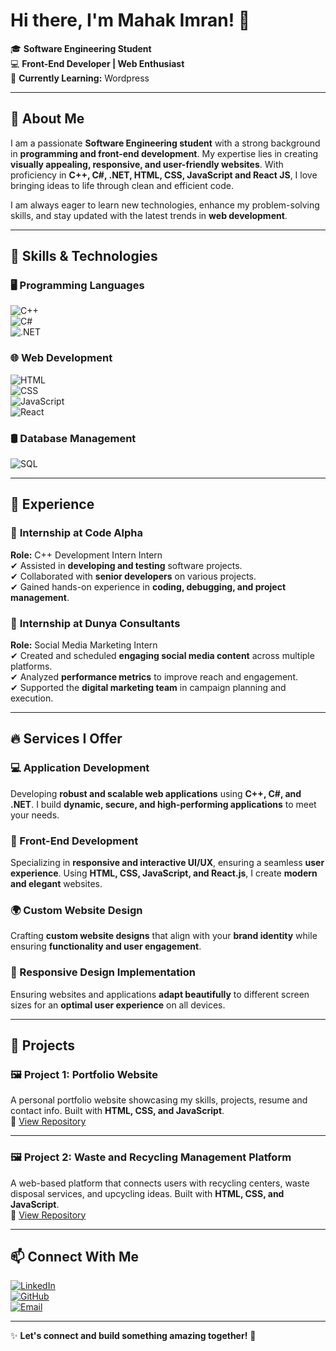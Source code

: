 # Hi there, I'm Mahak Imran! 👋  

🎓 **Software Engineering Student**  
💻 **Front-End Developer | Web Enthusiast**  
🚀 **Currently Learning:** Wordpress

---

## 🌟 About Me  
I am a passionate **Software Engineering student** with a strong background in **programming and front-end development**. My expertise lies in creating **visually appealing, responsive, and user-friendly websites**. With proficiency in **C++, C#, .NET, HTML, CSS, JavaScript and React JS**, I love bringing ideas to life through clean and efficient code.  

I am always eager to learn new technologies, enhance my problem-solving skills, and stay updated with the latest trends in **web development**.  

---

## 🚀 Skills & Technologies  

### **🖥️ Programming Languages**  
![C++](https://img.shields.io/badge/-C++-00599C?style=for-the-badge&logo=c%2B%2B&logoColor=white)  
![C#](https://img.shields.io/badge/-C%23-239120?style=for-the-badge&logo=c-sharp&logoColor=white)  
![.NET](https://img.shields.io/badge/-.NET-512BD4?style=for-the-badge&logo=dotnet&logoColor=white)  

### **🌐 Web Development**  
![HTML](https://img.shields.io/badge/-HTML5-E34F26?style=for-the-badge&logo=html5&logoColor=white)  
![CSS](https://img.shields.io/badge/-CSS3-1572B6?style=for-the-badge&logo=css3&logoColor=white)  
![JavaScript](https://img.shields.io/badge/-JavaScript-F7DF1E?style=for-the-badge&logo=javascript&logoColor=black)  
![React](https://img.shields.io/badge/-React-61DAFB?style=for-the-badge&logo=react&logoColor=black)  

### **🛢️ Database Management**  
![SQL](https://img.shields.io/badge/-SQL-4479A1?style=for-the-badge&logo=mysql&logoColor=white)  

---

## 💼 Experience  

### 🏢 **Internship at Code Alpha**  
**Role:** C++ Development Intern Intern  
✔ Assisted in **developing and testing** software projects.  
✔ Collaborated with **senior developers** on various projects.  
✔ Gained hands-on experience in **coding, debugging, and project management**.  

### 🏢 **Internship at Dunya Consultants**  
**Role:** Social Media Marketing Intern  
✔ Created and scheduled **engaging social media content** across multiple platforms.  
✔ Analyzed **performance metrics** to improve reach and engagement.  
✔ Supported the **digital marketing team** in campaign planning and execution.  

---

## 🔥 Services I Offer  

### **💻 Application Development**  
Developing **robust and scalable web applications** using **C++, C#, and .NET**. I build **dynamic, secure, and high-performing applications** to meet your needs.  

### **🎨 Front-End Development**  
Specializing in **responsive and interactive UI/UX**, ensuring a seamless **user experience**. Using **HTML, CSS, JavaScript, and React.js**, I create **modern and elegant** websites.  

### **🌍 Custom Website Design**  
Crafting **custom website designs** that align with your **brand identity** while ensuring **functionality and user engagement**.  

### **📱 Responsive Design Implementation**  
Ensuring websites and applications **adapt beautifully** to different screen sizes for an **optimal user experience** on all devices.  

---

## 📂 Projects  

### 🖼️ Project 1: **Portfolio Website**  
A personal portfolio website showcasing my skills, projects, resume and contact info. Built with **HTML, CSS, and JavaScript**.  
🔗 [View Repository](https://github.com/MahakImran/Personal-Portfolio-Website.git)  

---

### 🖼️ Project 2: **Waste and Recycling Management Platform**  
A web-based platform that connects users with recycling centers, waste disposal services, and upcycling ideas. Built with **HTML, CSS, and JavaScript**.  
🔗 [View Repository](https://github.com/MahakImran/Recycling-Platform.git)  

---

## 📫 Connect With Me  

[![LinkedIn](https://img.shields.io/badge/LinkedIn-0077B5?style=for-the-badge&logo=linkedin&logoColor=white)](https://www.linkedin.com/in/mahak-imran-07194a293)   
[![GitHub](https://img.shields.io/badge/GitHub-181717?style=for-the-badge&logo=github&logoColor=white)](https://github.com/MahakImran)   
[![Email](https://img.shields.io/badge/Email-D14836?style=for-the-badge&logo=gmail&logoColor=white)](mailto:mahakimran19@gmail.com)

---

✨ **Let's connect and build something amazing together!** 🚀  
